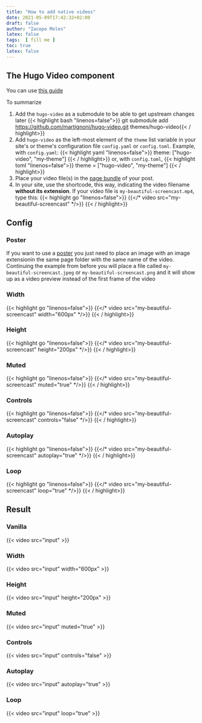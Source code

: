 ```yaml
---
title: "How to add native videos"
date: 2021-05-09T17:42:32+02:00
draft: false
author: "Iacopo Moles"
latex: false
tags:  [ fill me ]
toc: true
latex: false
---
```


## The Hugo Video component

You can use [this guide](https://github.com/martignoni/hugo-video)

To summarize

1. Add the `hugo-video` as a submodule to be able to get upstream changes later
   {{< highlight bash "linenos=false">}} git submodule add https://github.com/martignoni/hugo-video.git themes/hugo-video{{< / highlight>}}
2. Add `hugo-video` as the left-most element of the `theme` list variable in your site's or theme's configuration file `config.yaml` or `config.toml`. Example, with `config.yaml`:
    {{< highlight yaml "linenos=false">}} theme: ["hugo-video", "my-theme"] {{< / highlight>}}
    or, with `config.toml`,
    {{< highlight toml "linenos=false">}} theme = ["hugo-video", "my-theme"] {{< / highlight>}}
3. Place your video file(s) in the [page bundle](https://gohugo.io/content-management/page-bundles/) of your post.
4. In your site, use the shortcode, this way, indicating the video filename __without its extension__. If your video file is `my-beautiful-screencast.mp4`, type this:
    {{< highlight go "linenos=false">}} {{</*  video src="my-beautiful-screencast" */>}} {{< / highlight>}}
   

## Config

### Poster

If you want to use a [poster](https://www.w3schools.com/TAgs/att_video_poster.asp) you just need to place an image with an image extensionin the same page folder with the same name of the video. Continuing the example from before you will place a file called `my-beautiful-screencast.jpeg` or `my-beautiful-screencast.png` and it will show up as a video preview instead of the first frame of the video


### Width

 {{< highlight go "linenos=false">}} {{</*  video src="my-beautiful-screencast" width="600px" */>}} {{< / highlight>}}

### Height

 {{< highlight go "linenos=false">}} {{</*  video src="my-beautiful-screencast" height="200px" */>}} {{< / highlight>}}


### Muted

 {{< highlight go "linenos=false">}} {{</*  video src="my-beautiful-screencast" muted="true" */>}} {{< / highlight>}}


### Controls

 {{< highlight go "linenos=false">}} {{</*  video src="my-beautiful-screencast" controls="false" */>}} {{< / highlight>}}


### Autoplay

 {{< highlight go "linenos=false">}} {{</*  video src="my-beautiful-screencast" autoplay="true" */>}} {{< / highlight>}}

### Loop

 {{< highlight go "linenos=false">}} {{</*  video src="my-beautiful-screencast" loop="true" */>}} {{< / highlight>}}

## Result

### Vanilla

{{< video src="input" >}}

### Width

{{<  video src="input" width="600px" >}} 

### Height

{{<  video src="input" height="200px" >}} 

### Muted

{{<  video src="input" muted="true" >}} 

### Controls

{{<  video src="input" controls="false" >}} 

### Autoplay

{{<  video src="input" autoplay="true" >}} 

### Loop

{{<  video src="input" loop="true" >}} 
